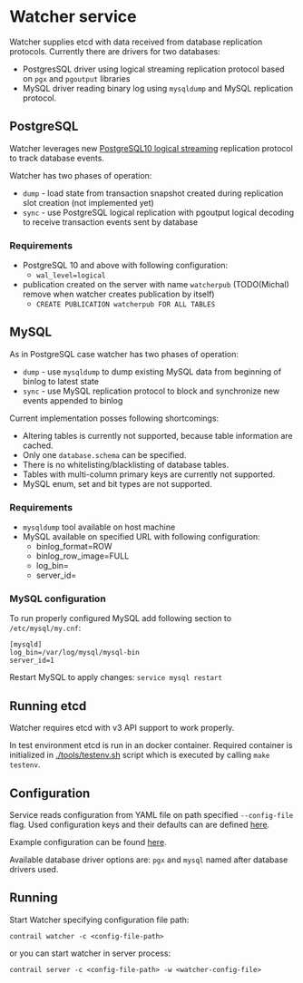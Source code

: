 # Watcher service

Watcher supplies etcd with data received from database replication protocols.
Currently there are drivers for two databases:
- PostgresSQL driver using logical streaming replication protocol based on `pgx` and `pgoutput`
libraries
- MySQL driver reading binary log using `mysqldump` and MySQL replication protocol.

## PostgreSQL
Watcher leverages new [PostgreSQL10 logical streaming](https://www.postgresql.org/docs/10/static/protocol-logical-replication.html) replication protocol to track database events.

Watcher has two phases of operation:
* `dump` - load state from transaction snapshot created during replication slot creation (not implemented yet)
* `sync` - use PostgreSQL logical replication with pgoutput logical decoding
to receive transaction events sent by database

### Requirements

* PostgreSQL 10 and above with following configuration:
  * `wal_level=logical`
* publication created on the server with name `watcherpub` (TODO(Michal) remove when watcher creates publication by itself)
  * `CREATE PUBLICATION watcherpub FOR ALL TABLES`


## MySQL
As in PostgreSQL case watcher has two phases of operation:
* `dump` - use `mysqldump` to dump existing MySQL data from beginning of binlog to latest state
* `sync` - use MySQL replication protocol to block and synchronize new events appended to binlog

Current implementation posses following shortcomings:
* Altering tables is currently not supported, because table information are cached.
* Only one `database.schema` can be specified.
* There is no whitelisting/blacklisting of database tables.
* Tables with multi-column primary keys are currently not supported.
* MySQL enum, set and bit types are not supported.

### Requirements

* `mysqldump` tool available on host machine
* MySQL available on specified URL with following configuration:
  * binlog_format=ROW
  * binlog_row_image=FULL
  * log_bin=<path-to-binary-logs>
  * server_id=<server-id>

### MySQL configuration
To run properly configured MySQL add following section to `/etc/mysql/my.cnf`: 

``` shell
[mysqld]
log_bin=/var/log/mysql/mysql-bin
server_id=1
```

Restart MySQL to apply changes: `service mysql restart`

## Running etcd
Watcher requires etcd with v3 API support to work properly.

In test environment etcd is run in an docker container. Required container is
initialized in [./tools/testenv.sh](../tools/testenv.sh) script which is executed
by calling `make testenv`.

## Configuration

Service reads configuration from YAML file on path specified `--config-file` flag.
Used configuration keys and their defaults can are defined [here](../pkg/watcher/service.go).

Example configuration can be found [here](../sample/watcher.yml).

Available database driver options are: `pgx` and `mysql` named after database
drivers used.


## Running

Start Watcher specifying configuration file path:

	contrail watcher -c <config-file-path>

or you can start watcher in server process:

	contrail server -c <config-file-path> -w <watcher-config-file>
